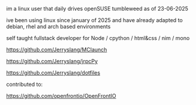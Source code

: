 im a linux user that daily drives openSUSE tumbleweed as of 23-06-2025

ive been using linux since january of 2025 and have already adapted to debian, rhel and arch based environments

self taught fullstack developer for Node / cpython / html&css / nim / mono

https://github.com/Jerryslang/MClaunch

https://github.com/Jerryslang/jrpcPy

https://github.com/Jerryslang/dotfiles

contributed to:

https://github.com/openfrontio/OpenFrontIO
